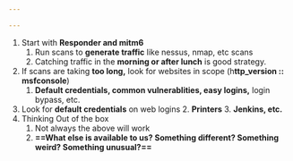 ```yaml
---

---
```

1. Start with **Responder and mitm6**
	1. Run scans to **generate traffic** like nessus, nmap, etc scans
	2. Catching traffic in the **morning or after lunch** is good strategy.
2. If scans are taking **too long,** look for websites in scope (h**ttp_version :: msfconsole**)
	1. **Default credentials, common vulnerablities, easy logins,** login bypass, etc.
3. Look for **default credentials** on web logins
	2. **Printers**
	3. **Jenkins, etc.**
4. Thinking Out of the box
	1. Not always the above will work
	2. **==What else is available to us? Something different? Something weird? Something unusual?==**
